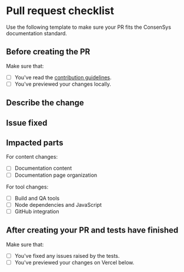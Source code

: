 # Pull request checklist

Use the following template to make sure your PR fits the ConsenSys documentation standard.

## Before creating the PR

Make sure that:

- [ ] You've read the [contribution guidelines](https://docs-template.consensys.net/getting-started/style-guide).
- [ ] You've previewed your changes locally.

## Describe the change

<!-- Add a clear and concise description of what your PR changes in the documentation. -->

## Issue fixed

<!-- Link to the GitHub issue that your PR addresses.

Add "fixes #{your issue number}" to close the issue automatically when the PR is merged.

If your PR doesn't completely fix the issue, add "see #{your issue number}" to link to the issue
without automatically closing it. -->

## Impacted parts

<!-- Check the item from the following lists that your PR impacts. You can check multiple boxes. -->

For content changes:

- [ ] Documentation content
- [ ] Documentation page organization

For tool changes:

- [ ] Build and QA tools
- [ ] Node dependencies and JavaScript
- [ ] GitHub integration

## After creating your PR and tests have finished

Make sure that:

- [ ] You've fixed any issues raised by the tests.
- [ ] You've previewed your changes on Vercel below.
